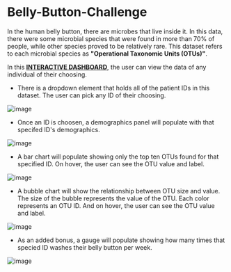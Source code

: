 # Belly-Button-Challenge



In the human belly button, there are microbes that live inside it. In this data, there were some microbial species that were found in more than 70% of people, while other species proved to be relatively rare. This dataset refers to each microbial species as **"Operational Taxonomic Units (OTUs)"**. 

In this [**INTERACTIVE DASHBOARD**](http://127.0.0.1:5500/index.html), the user can view the data of any individual of their choosing. 

- There is a dropdown element that holds all of the patient IDs in this dataset. The user can pick any ID of their choosing.


![image](https://user-images.githubusercontent.com/115582691/228507507-1a97c250-da33-4782-a5e9-d44da109ea8a.png)


- Once an ID is choosen, a demographics panel will populate with that specifed ID's demographics.

![image](https://user-images.githubusercontent.com/115582691/228508623-a99725c5-ecf3-408f-abfd-4f3b0299177c.png)


- A bar chart will populate showing only the top ten OTUs found for that specified ID. On hover, the user can see the OTU value and label.

![image](https://user-images.githubusercontent.com/115582691/228515696-3865fd1b-211f-4378-aa37-323c1b6558b9.png)


- A bubble chart will show the relationship between OTU size and value. The size of the bubble represents the value of the OTU. Each color represents an OTU ID. And on hover, the user can see the OTU value and label.

![image](https://user-images.githubusercontent.com/115582691/228511619-3b9235f8-4524-47fd-b038-d579777e72c0.png)

- As an added bonus, a gauge will populate showing how many times that specied ID washes their belly button per week.

![image](https://user-images.githubusercontent.com/115582691/228509799-e77fa3c6-4b51-4210-b6bc-9e914f2852a9.png)
